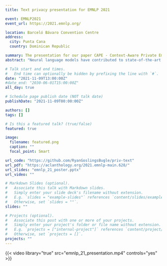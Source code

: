 ```yaml
---
title: Text privacy presentation for EMNLP 2021

event: EMNLP2021
event_url: https://2021.emnlp.org/

location: Barceló Bávaro Convention Centre
address:
  city: Punta Cana
  country: Dominican Republic

summary: The presentation for our paper CAPE - Context-Aware Private Embeddings for Private Language Learning
abstract: "Neural language models have contributed to state-of-the-art results in a number of downstream applications including sentiment analysis, intent classification and others. However, obtaining text representations or embeddings using these models risks encoding personally identifiable information learned from language and context cues that may lead to privacy leaks. To ameliorate this issue, we propose Context-Aware Private Embeddings (CAPE), a novel approach which combines differential privacy and adversarial learning to preserve privacy during training of embeddings. Specifically, CAPE firstly applies calibrated noise through differential privacy to maintain the privacy of text representations by preserving the encoded semantic links while obscuring sensitive information. Next, CAPE employs an adversarial training regime that obscures identified private variables. Experimental results demonstrate that our proposed approach is more effective in reducing private information leakage than either single intervention, with approximately a 3% reduction in attacker performance compared to the best-performing current method."

# Talk start and end times.
#   End time can optionally be hidden by prefixing the line with `#`.
date: "2021-11-09T13:00:00Z"
#date_end: "2030-06-01T15:00:00Z"
all_day: true

# Schedule page publish date (NOT talk date)
publishDate: "2021-11-09T00:00:00Z"

authors: []
tags: []

# Is this a featured talk? (true/false)
featured: true

image:
  filename: featured.png
  caption: ""
  focal_point: Smart

url_code: "https://github.com/RyanGoslingsBugle/priv-text"
url_pdf: "https://aclanthology.org/2021.emnlp-main.628/"
url_slides: "emnlp_21_poster.pptx"
url_video: ""

# Markdown Slides (optional).
#   Associate this talk with Markdown slides.
#   Simply enter your slide deck's filename without extension.
#   E.g. `slides = "example-slides"` references `content/slides/example-slides.md`.
#   Otherwise, set `slides = ""`.
slides: ""

# Projects (optional).
#   Associate this post with one or more of your projects.
#   Simply enter your project's folder or file name without extension.
#   E.g. `projects = ["internal-project"]` references `content/project/deep-learning/index.md`.
#   Otherwise, set `projects = []`.
projects: ""
---
```


{{< video library="true" src="emnlp_21_presentation.mp4" controls="yes" >}}